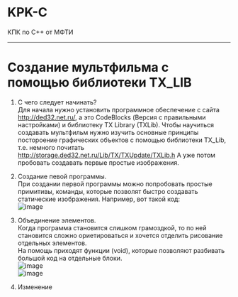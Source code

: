 # KPK-C
КПК по C++ от МФТИ

------------------------------
# Создание мультфильма с помощью библиотеки TX_LIB

1. С чего следует начинать?  
Для начала нужно установить программное обеспечение с сайта http://ded32.net.ru/, а это CodeBlocks (Версия с правильными настройками) и библиотеку TX Library (TXLib).
Чтобы научиться создавать мультфильм нужно изучить основные принципы постороение графических объектов с помощью библиотеки TX_Lib, т.е. немного почитать  http://storage.ded32.net.ru/Lib/TX/TXUpdate/TXLib.h
А уже потом пробовать создавать первые простые изображения.

2. Создание певой программы.  
При создании первой программы можно попробовать простые примитивы, команды, которые позволят быстро создавать статические изображения.
Например, вот такой код:  
![image](https://user-images.githubusercontent.com/20418283/114437397-efe97980-9bdf-11eb-87b1-f65bc45d238f.png)

3. Объединение элементов.  
Когда программа становится слишком грамоздкой, то по ней становится сложно ориетироваться и хочется отделить рисование отдельных элементов.  
На помощь приходят функции (void), которые позволяют разбивать большой код на отдельные блоки.  
![image](https://user-images.githubusercontent.com/20418283/114438426-32f81c80-9be1-11eb-828a-11b3091d82ea.png)  
![image](https://user-images.githubusercontent.com/20418283/114438637-75b9f480-9be1-11eb-8093-38907114f313.png)


4. Изменение 



